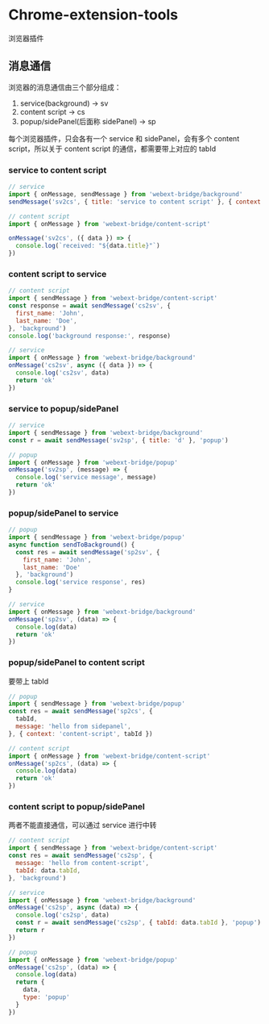 # Chrome-extension-tools

浏览器插件

## 消息通信

浏览器的消息通信由三个部分组成：

1. service(background) -> sv
2. content script -> cs
3. popup/sidePanel(后面称 sidePanel) -> sp

每个浏览器插件，只会各有一个 service 和 sidePanel，会有多个 content script，所以关于 content script 的通信，都需要带上对应的 tabId

### service to content script

```js
// service
import { onMessage, sendMessage } from 'webext-bridge/background'
sendMessage('sv2cs', { title: 'service to content script' }, { context: 'content-script', tabId })
```

```js
// content script
import { onMessage } from 'webext-bridge/content-script'

onMessage('sv2cs', ({ data }) => {
  console.log(`received: "${data.title}"`)
})
```

### content script to service

```js
// content script
import { sendMessage } from 'webext-bridge/content-script'
const response = await sendMessage('cs2sv', {
  first_name: 'John',
  last_name: 'Doe',
}, 'background')
console.log('background response:', response)
```

```js
// service
import { onMessage } from 'webext-bridge/background'
onMessage('cs2sv', async ({ data }) => {
  console.log('cs2sv', data)
  return 'ok'
})
```

### service to popup/sidePanel

```js
// service
import { sendMessage } from 'webext-bridge/background'
const r = await sendMessage('sv2sp', { title: 'd' }, 'popup')
```

```js
// popup
import { onMessage } from 'webext-bridge/popup'
onMessage('sv2sp', (message) => {
  console.log('service message', message)
  return 'ok'
})
```

### popup/sidePanel to service

```js
// popup
import { sendMessage } from 'webext-bridge/popup'
async function sendToBackground() {
  const res = await sendMessage('sp2sv', {
    first_name: 'John',
    last_name: 'Doe'
  }, 'background')
  console.log('service response', res)
}
```

```js
// service
import { onMessage } from 'webext-bridge/background'
onMessage('sp2sv', (data) => {
  console.log(data)
  return 'ok'
})
```

### popup/sidePanel to content script

要带上 tabId

```js
// popup
import { sendMessage } from 'webext-bridge/popup'
const res = await sendMessage('sp2cs', {
  tabId,
  message: 'hello from sidepanel',
}, { context: 'content-script', tabId })
```

```js
// content script
import { onMessage } from 'webext-bridge/content-script'
onMessage('sp2cs', (data) => {
  console.log(data)
  return 'ok'
})
```

### content script to popup/sidePanel

两者不能直接通信，可以通过 service 进行中转

```js
// content script
import { sendMessage } from 'webext-bridge/content-script'
const res = await sendMessage('cs2sp', {
  message: 'hello from content-script',
  tabId: data.tabId,
}, 'background')
```

```js
// service
import { onMessage } from 'webext-bridge/background'
onMessage('cs2sp', async (data) => {
  console.log('cs2sp', data)
  const r = await sendMessage('cs2sp', { tabId: data.tabId }, 'popup')
  return r
})
```

```js
// popup
import { onMessage } from 'webext-bridge/popup'
onMessage('cs2sp', (data) => {
  console.log(data)
  return {
    data,
    type: 'popup'
  }
})
```
